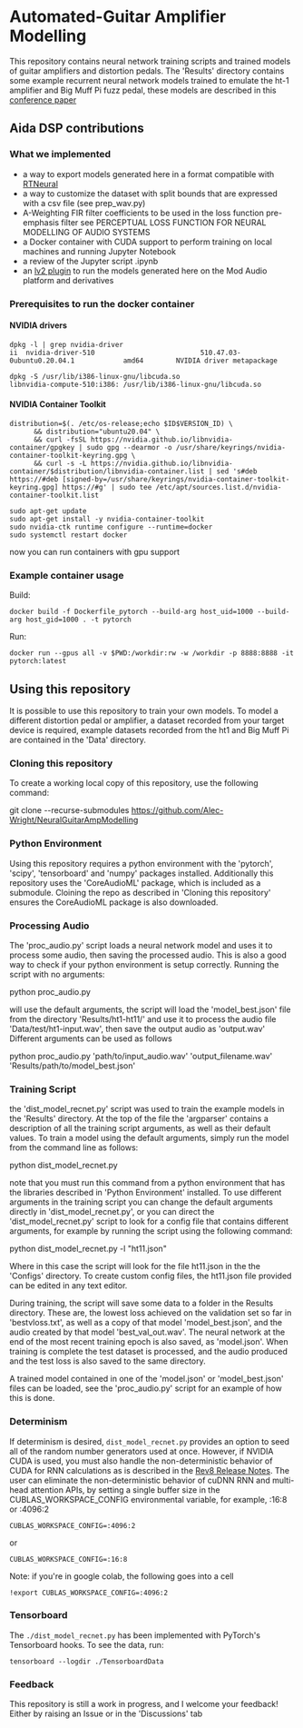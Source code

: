 # Automated-Guitar Amplifier Modelling

This repository contains neural network training scripts and trained models of guitar amplifiers and distortion pedals. The 'Results' directory contains some example recurrent neural network models trained to emulate the ht-1 amplifier and Big Muff Pi fuzz pedal, these models are described in this [conference paper](https://www.dafx.de/paper-archive/2019/DAFx2019_paper_43.pdf)

## Aida DSP contributions

### What we implemented

- a way to export models generated here in a format compatible with [RTNeural](https://github.com/jatinchowdhury18/RTNeural)
- a way to customize the dataset with split bounds that are expressed with a csv file (see prep_wav.py)
- A-Weighting FIR filter coefficients to be used in the loss function pre-emphasis filter see PERCEPTUAL LOSS FUNCTION FOR NEURAL MODELLING OF AUDIO SYSTEMS
- a Docker container with CUDA support to perform training on local machines and running Jupyter Notebook
- a review of the Jupyter script .ipynb
- an [lv2 plugin](https://github.com/AidaDSP/aidadsp-lv2) to run the models generated here on the Mod Audio platform and derivatives

### Prerequisites to run the docker container

#### NVIDIA drivers

```
dpkg -l | grep nvidia-driver
ii  nvidia-driver-510                          510.47.03-0ubuntu0.20.04.1            amd64        NVIDIA driver metapackage

dpkg -S /usr/lib/i386-linux-gnu/libcuda.so
libnvidia-compute-510:i386: /usr/lib/i386-linux-gnu/libcuda.so
```

#### NVIDIA Container Toolkit

```
distribution=$(. /etc/os-release;echo $ID$VERSION_ID) \
      && distribution="ubuntu20.04" \
      && curl -fsSL https://nvidia.github.io/libnvidia-container/gpgkey | sudo gpg --dearmor -o /usr/share/keyrings/nvidia-container-toolkit-keyring.gpg \
      && curl -s -L https://nvidia.github.io/libnvidia-container/$distribution/libnvidia-container.list | sed 's#deb https://#deb [signed-by=/usr/share/keyrings/nvidia-container-toolkit-keyring.gpg] https://#g' | sudo tee /etc/apt/sources.list.d/nvidia-container-toolkit.list

sudo apt-get update
sudo apt-get install -y nvidia-container-toolkit
sudo nvidia-ctk runtime configure --runtime=docker
sudo systemctl restart docker
```

now you can run containers with gpu support

### Example container usage

Build:

```
docker build -f Dockerfile_pytorch --build-arg host_uid=1000 --build-arg host_gid=1000 . -t pytorch
```

Run:

```
docker run --gpus all -v $PWD:/workdir:rw -w /workdir -p 8888:8888 -it pytorch:latest
```

## Using this repository
It is possible to use this repository to train your own models. To model a different distortion pedal or amplifier, a dataset recorded from your target device is required, example datasets recorded from the ht1 and Big Muff Pi are contained in the 'Data' directory. 

### Cloning this repository

To create a working local copy of this repository, use the following command:

git clone --recurse-submodules https://github.com/Alec-Wright/NeuralGuitarAmpModelling

### Python Environment

Using this repository requires a python environment with the 'pytorch', 'scipy', 'tensorboard' and 'numpy' packages installed. 
Additionally this repository uses the 'CoreAudioML' package, which is included as a submodule. Cloining the repo as described in 'Cloning this repository' ensures the CoreAudioML package is also downloaded.

### Processing Audio

The 'proc_audio.py' script loads a neural network model and uses it to process some audio, then saving the processed audio. This is also a good way to check if your python environment is setup correctly. Running the script with no arguments:

python proc_audio.py

will use the default arguments, the script will load the 'model_best.json' file from the directory 'Results/ht1-ht11/' and use it to process the audio file 'Data/test/ht1-input.wav', then save the output audio as 'output.wav'
Different arguments can be used as follows

python proc_audio.py 'path/to/input_audio.wav' 'output_filename.wav' 'Results/path/to/model_best.json'

### Training Script

the 'dist_model_recnet.py' script was used to train the example models in the 'Results' directory. At the top of the file the 'argparser' contains a description of all the training script arguments, as well as their default values. To train a model using the default arguments, simply run the model from the command line as follows:

python dist_model_recnet.py

note that you must run this command from a python environment that has the libraries described in 'Python Environment' installed. To use different arguments in the training script you can change the default arguments directly in 'dist_model_recnet.py', or you can direct the 'dist_model_recnet.py' script to look for a config file that contains different arguments, for example by running the script using the following command:

python dist_model_recnet.py -l "ht11.json"

Where in this case the script will look for the file ht11.json in the the 'Configs' directory. To create custom config files, the ht11.json file provided can be edited in any text editor.

During training, the script will save some data to a folder in the Results directory. These are, the lowest loss achieved on the validation set so far in 'bestvloss.txt', as well as a copy of that model 'model_best.json', and the audio created by that model 'best_val_out.wav'. The neural network at the end of the most recent training epoch is also saved, as 'model.json'. When training is complete the test dataset is processed, and the audio produced and the test loss is also saved to the same directory.

A trained model contained in one of the 'model.json' or 'model_best.json' files can be loaded, see the 'proc_audio.py' script for an example of how this is done.

### Determinism

If determinism is desired, `dist_model_recnet.py` provides an option to seed all of the random number generators used at once. However, if NVIDIA CUDA is used, you must also handle the non-deterministic behavior of CUDA for RNN calculations as is described in the [Rev8 Release Notes](https://docs.nvidia.com/deeplearning/cudnn/release-notes/rel_8.html). The user can eliminate the non-deterministic behavior of cuDNN RNN and multi-head attention APIs, by setting a single buffer size in the CUBLAS_WORKSPACE_CONFIG environmental variable, for example, :16:8 or :4096:2
```
CUBLAS_WORKSPACE_CONFIG=:4096:2
```
or
```
CUBLAS_WORKSPACE_CONFIG=:16:8
```
Note: if you're in google colab, the following goes into a cell
```
!export CUBLAS_WORKSPACE_CONFIG=:4096:2
```

### Tensorboard
The `./dist_model_recnet.py` has been implemented with PyTorch's Tensorboard hooks. To see the data, run:
```
tensorboard --logdir ./TensorboardData
```

### Feedback

This repository is still a work in progress, and I welcome your feedback! Either by raising an Issue or in the 'Discussions' tab 
